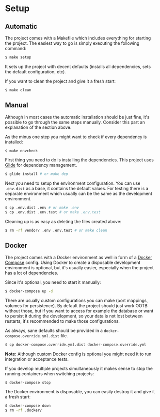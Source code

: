# Setup

## Automatic

The project comes with a Makefile which includes everything for starting the project.
The easiest way to go is simply executing the following command:

``` bash
$ make setup
```

It sets up the project with decent defaults (installs all dependencies, sets the default configuration, etc).

If you want to clean the project and give it a fresh start:

``` bash
$ make clean
```


## Manual

Although in most cases the automatic installation should be just fine, it's possible to go through the same steps manually.
Consider this part an explanation of the section above.

As the minus one step you might want to check if every dependency is installed:

``` bash
$ make envcheck
```

First thing you need to do is installing the dependencies. This project uses [Glide](http://glide.sh/) for dependency management.

``` bash
$ glide install # or make dep
```

Next you need to setup the environment configuration. You can use `.env.dist` as a base, it contains the default values.
For testing there is a separate environment which usually can be the same as the development environment.

``` bash
$ cp .env.dist .env # or make .env
$ cp .env.dist .env.test # or make .env.test
```

Cleaning up is as easy as deleting the files created above:

``` bash
$ rm -rf vendor/ .env .env.test # or make clean
```


## Docker

The project comes with a Docker environment as well in form of a [Docker Compose](https://docs.docker.com/compose/) config.
Using Docker to create a disposable development environment is optional, but it's usually easier,
especially when the project has a lot of dependencies.

Since it's optional, you need to start it manually:

``` bash
$ docker-compose up -d
```

There are usually custom configurations you can make (port mappings, volumes for persistence).
By default the project should just work OOTB without those, but if you want to access for example the database
or want to persist it during the development, so your data is not lost between restarts, it's recommended to make those configurations.

As always, sane defaults should be provided in a `docker-compose.override.yml.dist` file.

``` bash
$ cp docker-compose.override.yml.dist docker-compose.override.yml
```

**Note:** Although custom Docker config is optional you might need it to run integration or acceptance tests.

If you develop multiple projects simultaneously it makes sense to stop the running containers when switching projects:

``` bash
$ docker-compose stop
```

The Docker environment is disposable, you can easily destroy it and give it a fresh start:

``` bash
$ docker-compose down
$ rm -rf .docker/
```
